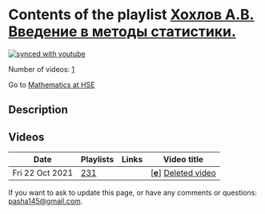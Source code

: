 # Contents of the playlist [Хохлов А.В. Введение в методы статистики.](https://www.youtube.com/playlist?list=PLq3E5oubNNoA0dQKTkvvqtIkW3TosTuhK)

[![synced with youtube](https://img.shields.io/github/last-commit/mathphysschool/mathphysschool.github.io/autoupdate1?label=synced%20with%20youtube)](https://github.com/mathphysschool/mathphysschool.github.io/commits/autoupdate1)

Number of videos: [1](#videos)

Go to [Mathematics at HSE](../README.md)

## Description



## Videos

|Date|Playlists|Links|Video title|
|---|---|---|---|
| Fri&nbsp;22&nbsp;Oct&nbsp;2021 | [231](../playlists/231 "Хохлов А.В. Введение в методы статистики.") |  | [[**e**](https://studio.youtube.com/video/pJuxgEhLRtU/edit "Edit")] [Deleted video](https://www.youtube.com/watch?v=pJuxgEhLRtU&list=PLq3E5oubNNoA0dQKTkvvqtIkW3TosTuhK "This video is unavailable.") |


 If you want to ask to update this page, or have any comments or questions: <pasha145@gmail.com>.